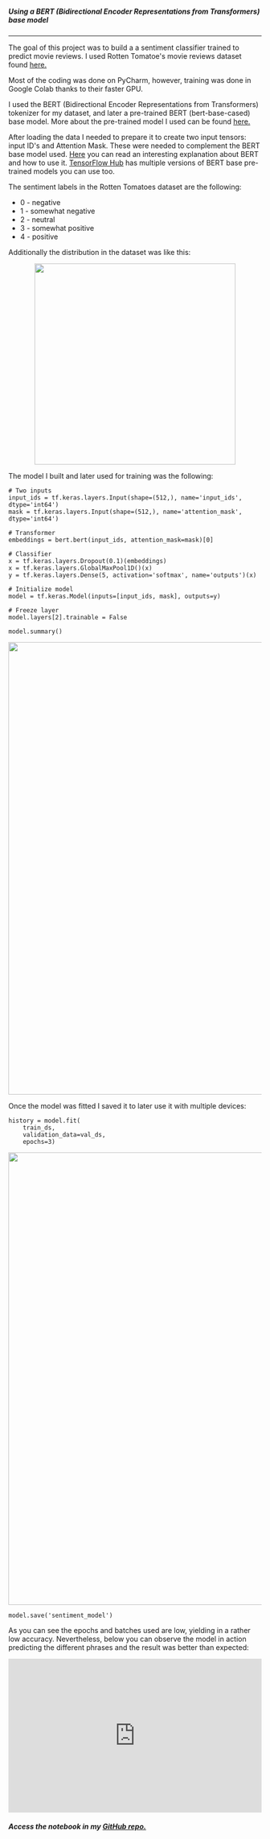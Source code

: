 ##### Using a BERT (Bidirectional Encoder Representations from Transformers) base model

---

The goal of this project was to build a a sentiment classifier trained to predict movie reviews. I used Rotten Tomatoe's movie reviews dataset found [here.](https://www.kaggle.com/c/sentiment-analysis-on-movie-reviews/data)

Most of the coding was done on PyCharm, however, training was done in Google Colab thanks to their faster GPU.

I used the BERT (Bidirectional Encoder Representations from Transformers) tokenizer for my dataset, and later a pre-trained BERT (bert-base-cased) base model. More about the pre-trained model I used can be found [here.](https://huggingface.co/bert-base-cased)

After loading the data I needed to prepare it to create two input tensors: input ID's and Attention Mask. These were needed to complement the BERT base model used. [Here](https://towardsdatascience.com/bert-explained-state-of-the-art-language-model-for-nlp-f8b21a9b6270) you can read an interesting explanation about BERT and how to use it. [TensorFlow Hub](https://tfhub.dev/google/collections/experts/bert/1) has multiple versions of BERT base pre-trained models you can use too.

The sentiment labels in the Rotten Tomatoes dataset are the following:

- 0 - negative
- 1 - somewhat negative
- 2 - neutral
- 3 - somewhat positive
- 4 - positive

Additionally the distribution in the dataset was like this:

<p align="center">
    <img src='https://user-images.githubusercontent.com/35600758/155804533-d4248d89-a1ef-4368-b0cd-2344d6d88142.png'
width="400px">
</p>

The model I built and later used for training was the following:

``` {.python}
# Two inputs
input_ids = tf.keras.layers.Input(shape=(512,), name='input_ids', dtype='int64')
mask = tf.keras.layers.Input(shape=(512,), name='attention_mask', dtype='int64')

# Transformer
embeddings = bert.bert(input_ids, attention_mask=mask)[0]

# Classifier
x = tf.keras.layers.Dropout(0.1)(embeddings)
x = tf.keras.layers.GlobalMaxPool1D()(x)
y = tf.keras.layers.Dense(5, activation='softmax', name='outputs')(x)

# Initialize model
model = tf.keras.Model(inputs=[input_ids, mask], outputs=y)

# Freeze layer
model.layers[2].trainable = False

model.summary()
```
<p align="center">
    <img src='https://user-images.githubusercontent.com/35600758/155804602-58c10b28-4e5c-40fc-9322-adedf0d98ea3.png'
width="900px">
</p>

Once the model was fitted I saved it to later use it with multiple devices:

``` {.python}
history = model.fit(
    train_ds,
    validation_data=val_ds,
    epochs=3)
```
<p align="center">
    <img src='https://user-images.githubusercontent.com/35600758/155804643-7bb7acba-a8cb-4135-9340-8bcca994400b.png'
width="900px">
</p>

``` {.python}
model.save('sentiment_model')
```

As you can see the epochs and batches used are low, yielding in a rather low accuracy. Nevertheless, below you can observe the model in action predicting the different phrases and the result was better than expected:

<div style="padding:60.66% 0 0 0;position:relative;"><iframe src="https://player.vimeo.com/video/682050184?h=e48dd1484d&amp;badge=0&amp;autopause=0&amp;player_id=0&amp;app_id=58479" frameborder="0" allow="autoplay; fullscreen; picture-in-picture" allowfullscreen style="position:absolute;top:0;left:0;width:100%;height:100%;" title="BERT"></iframe></div><script src="https://player.vimeo.com/api/player.js"></script>





##### Access the notebook in my [GitHub repo.](https://github.com/verakai/TransformersNLP)
